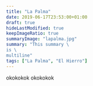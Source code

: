 ```yaml
---
title: "La Palma"
date: 2019-06-17T23:53:00+01:00
draft: true
hideLastModified: true
keepImageRatio: true
summaryImage: "lapalma.jpg"
summary: "This summary \
is \
multiline"
tags: ["La Palma", "El Hierro"]
---
```


okokokok
okokokok
